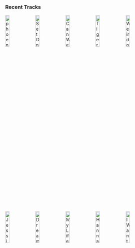 ### Recent Tracks
[<img src='https://lastfm.freetls.fastly.net/i/u/300x300/2a96cbd8b46e442fc41c2b86b821562f.png' width='16%' height='16%' alt='phoenix'>](https://www.last.fm/music/again%2526again/_/phoenix)&nbsp;&nbsp;&nbsp;&nbsp;[<img src='https://lastfm.freetls.fastly.net/i/u/300x300/7e1744ebfbaec90ee42473fb2b00307f.jpg' width='16%' height='16%' alt='Set On Fire'>](https://www.last.fm/music/magic%2bgiant/_/set%2bon%2bfire)&nbsp;&nbsp;&nbsp;&nbsp;[<img src='https://lastfm.freetls.fastly.net/i/u/300x300/f9d5dd77c1e295f908dedd22762227b7.jpg' width='16%' height='16%' alt='Can We Pretend (feat. Cash Cash)'>](https://www.last.fm/music/p%2521nk/_/can%2bwe%2bpretend%2b%2528feat.%2bcash%2bcash%2529)&nbsp;&nbsp;&nbsp;&nbsp;[<img src='https://lastfm.freetls.fastly.net/i/u/300x300/3e79e5e7b82f4b19cbc01cf0b096d74d.png' width='16%' height='16%' alt='Tiger Striped Sky'>](https://www.last.fm/music/roo%2bpanes/_/tiger%2bstriped%2bsky)&nbsp;&nbsp;&nbsp;&nbsp;[<img src='https://lastfm.freetls.fastly.net/i/u/300x300/fe4d4a57ae3bb946596283d28ef6bcc3.jpg' width='16%' height='16%' alt='Weirdo, Pt. 2'>](https://www.last.fm/music/nombe/_/weirdo%252c%2bpt.%2b2)&nbsp;&nbsp;&nbsp;&nbsp;<br>[<img src='https://lastfm.freetls.fastly.net/i/u/300x300/d93a28b231024feb91dd5dd462e0a64b.png' width='16%' height='16%' alt='Jessies Girl'>](https://www.last.fm/music/rick%2bspringfield/_/jessie%2527s%2bgirl)&nbsp;&nbsp;&nbsp;&nbsp;[<img src='https://lastfm.freetls.fastly.net/i/u/300x300/b88ed5169542740091dba4f3cea4970d.jpg' width='16%' height='16%' alt='Dream Girl'>](https://www.last.fm/music/anna%2bof%2bthe%2bnorth/_/dream%2bgirl)&nbsp;&nbsp;&nbsp;&nbsp;[<img src='https://lastfm.freetls.fastly.net/i/u/300x300/02f6826242524a0abe9c2c8ebc05b4e5.jpg' width='16%' height='16%' alt='My Life'>](https://www.last.fm/music/billy%2bjoel/_/my%2blife)&nbsp;&nbsp;&nbsp;&nbsp;[<img src='https://lastfm.freetls.fastly.net/i/u/300x300/b16f6605f041c9e4f4aae10812c38d9a.jpg' width='16%' height='16%' alt='Hannah Hunt'>](https://www.last.fm/music/vampire%2bweekend/_/hannah%2bhunt)&nbsp;&nbsp;&nbsp;&nbsp;[<img src='https://lastfm.freetls.fastly.net/i/u/300x300/bf9599eb57a048bd8657336623e8b658.jpg' width='16%' height='16%' alt='I Want You Back'>](https://www.last.fm/music/the%2bjackson%2b5/_/i%2bwant%2byou%2bback)&nbsp;&nbsp;&nbsp;&nbsp;<br>